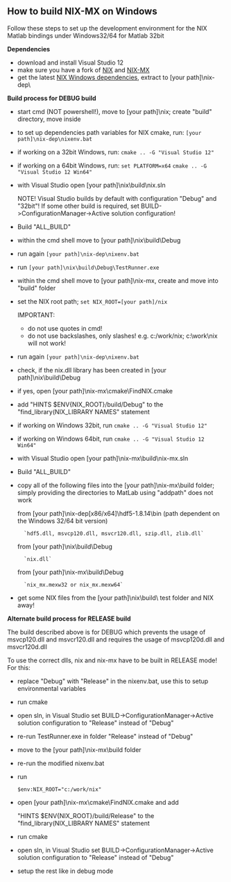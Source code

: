 How to build NIX-MX on Windows
------------------------------

Follow these steps to set up the development environment for the NIX Matlab bindings under Windows32/64 for Matlab 32bit

**Dependencies**
- download and install Visual Studio 12
- make sure you have a fork of [NIX](https://github.com/G-Node/nix) and [NIX-MX](https://github.com/G-Node/nix-mx)
- get the latest [NIX Windows dependencies](https://projects.g-node.org/nix/), extract to [your path]\nix-dep\

**Build process for DEBUG build**
- start cmd (NOT powershell!), move to [your path]\nix; create "build" directory, move inside
- to set up dependencies path variables for NIX cmake, run:
	`[your path]\nix-dep\nixenv.bat`
- if working on a 32bit Windows, run:
	`cmake .. -G "Visual Studio 12"`
- if working on a 64bit Windows, run:
	`set PLATFORM=x64`
	`cmake .. -G "Visual Studio 12 Win64"`
- with Visual Studio open [your path]\nix\build\nix.sln

    NOTE! Visual Studio builds by default with configuration "Debug" and "32bit"! If some other build is required, set BUILD->ConfigurationManager->Active solution configuration!
- Build "ALL_BUILD"
- within the cmd shell move to [your path]\nix\build\Debug
- run again
	`[your path]\nix-dep\nixenv.bat`
- run
	`[your path]\nix\build\Debug\TestRunner.exe`
- within the cmd shell move to [your path]\nix-mx, create and move into "build" folder
- set the NIX root path;
	`set NIX_ROOT=[your path]/nix`

    IMPORTANT:
    - do not use quotes in cmd!
    - do not use backslashes, only slashes! e.g. c:/work/nix; c:\work\nix will not work!

- run again
	`[your path]\nix-dep\nixenv.bat`
- check, if the nix.dll library has been created in [your path]\nix\build\Debug
- if yes, open [your path]\nix-mx\cmake\FindNIX.cmake
- add "HINTS $ENV{NIX_ROOT}/build/Debug" to the "find_library(NIX_LIBRARY NAMES" statement
- if working on Windows 32bit, run
	`cmake .. -G "Visual Studio 12"`
- if working on Windows 64bit, run
	`cmake .. -G "Visual Studio 12 Win64"`
- with Visual Studio open [your path]\nix-mx\build\nix-mx.sln
- Build "ALL_BUILD"
- copy all of the following files into the [your path]\nix-mx\build folder; simply providing the directories to MatLab using "addpath" does not work

	from [your path]\nix-dep\[x86/x64]\hdf5-1.8.14\bin (path dependent on the Windows 32/64 bit version)
	
		`hdf5.dll, msvcp120.dll, msvcr120.dll, szip.dll, zlib.dll`
		
	from [your path]\nix\build\Debug
	
		`nix.dll`
		
	from [your path]\nix-mx\build\Debug
	
		`nix_mx.mexw32 or nix_mx.mexw64`
		
- get some NIX files from the [your path]\nix\build\ test folder and NIX away!


**Alternate build process for RELEASE build**

The build described above is for DEBUG which prevents the usage of msvcp120.dll and msvcr120.dll and requires the usage of msvcp120d.dll and msvcr120d.dll

To use the correct dlls, nix and nix-mx have to be built in RELEASE mode! For this:
- replace "Debug" with "Release" in the nixenv.bat, use this to setup environmental variables
- run cmake
- open sln, in Visual Studio set BUILD->ConfigurationManager->Active solution configuration to "Release" instead of "Debug"
- re-run TestRunner.exe in folder "Release" instead of "Debug"
- move to the [your path]\nix-mx\build folder
- re-run the modified nixenv.bat
- run

	`$env:NIX_ROOT="c:/work/nix"`
- open [your path]\nix-mx\cmake\FindNIX.cmake and add

	"HINTS $ENV{NIX_ROOT}/build/Release" to the "find_library(NIX_LIBRARY NAMES" statement
- run cmake
- open sln, in Visual Studio set BUILD->ConfigurationManager->Active solution configuration to "Release" instead of "Debug"
- setup the rest like in debug mode
